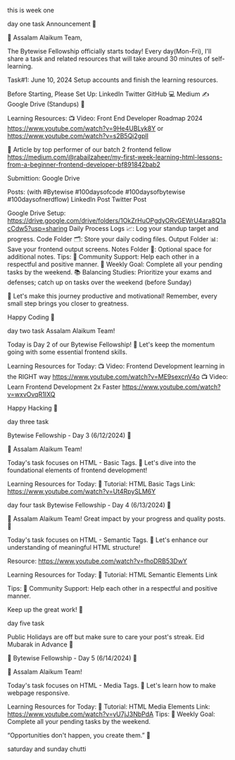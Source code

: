 this is week one 
 
 day one task
 Announcement 🌟

👋 Assalam Alaikum Team,

The Bytewise Fellowship officially starts today!
Every day(Mon-Fri), I'll share a task and related resources that will take around 30 minutes of self-learning.

Task#1:  June 10, 2024
Setup accounts and finish the learning resources.

Before Starting, Please Set Up:
LinkedIn 
Twitter 
GitHub 💻
Medium ✍️
Google Drive (Standups) 📂

Learning Resources:
📺 Video: Front End Developer Roadmap 2024
https://www.youtube.com/watch?v=9He4UBLyk8Y
or
https://www.youtube.com/watch?v=s2B5Qj2gplI

📝 Article by top performer of our batch 2 frontend fellow
https://medium.com/@rabailzaheer/my-first-week-learning-html-lessons-from-a-beginner-frontend-developer-bf891842bab2

Submittion:
Google Drive

Posts: (with #Bytewise #100daysofcode #100daysofbytewise #100daysofnerdflow)
LinkedIn Post
Twitter Post

Google Drive Setup:
https://drive.google.com/drive/folders/1OkZrHuOPgdyORvGEWrU4ara8Q1acCdw5?usp=sharing
Daily Process Logs 📈: Log your standup target and progress.
Code Folder 🗂️: Store your daily coding files.
Output Folder 📊: Save your frontend output screens.
Notes Folder 📝: Optional space for additional notes.
Tips:
🤝 Community Support: Help each other in a respectful and positive manner.
🎯 Weekly Goal: Complete all your pending tasks by the weekend.
📚 Balancing Studies: Prioritize your exams and defenses; catch up on tasks over the weekend (before Sunday)

🚀 Let's make this journey productive and motivational! Remember, every small step brings you closer to greatness.

Happy Coding 💯



day two task
Assalam Alaikum Team!

Today is Day 2 of our Bytewise Fellowship! 🎉 Let's keep the momentum going with some essential frontend skills.

Learning Resources for Today:
📺 Video: Frontend Development learning in the RIGHT way
https://www.youtube.com/watch?v=ME9sexcnV4o
📺 Video: Learn Frontend Development 2x Faster
https://www.youtube.com/watch?v=wxvOvqR1IXQ

Happy Hacking 💯


day three task

Bytewise Fellowship - Day 3 (6/12/2024) 🌟

👋 Assalam Alaikum Team!

Today's task focuses on HTML - Basic Tags. 🚀 Let's dive into the foundational elements of frontend development!

Learning Resources for Today:
📖 Tutorial: HTML Basic Tags Link: https://www.youtube.com/watch?v=Ut4RpySLM6Y



day four task
Bytewise Fellowship - Day 4 (6/13/2024) 🌟

👋 Assalam Alaikum Team!
Great impact by your progress and quality posts.  💯

Today's task focuses on HTML - Semantic Tags. 🚀 Let's enhance our understanding of meaningful HTML structure!

Resource:
https://www.youtube.com/watch?v=fhoDRB53DwY

Learning Resources for Today:
📖 Tutorial: HTML Semantic Elements Link

Tips:
🤝 Community Support: Help each other in a respectful and positive manner.

Keep up the great work! 💪


day five task

Public Holidays are off but make sure to care your post's streak.
Eid Mubarak in Advance 🎊

🌟 Bytewise Fellowship - Day 5 (6/14/2024) 🌟

👋 Assalam Alaikum Team!

Today's task focuses on HTML - Media Tags. 🚀 Let's learn how to make webpage responsive.

Learning Resources for Today:
📖 Tutorial: HTML Media Elements Link: https://www.youtube.com/watch?v=yU7jJ3NbPdA
Tips:
🎯 Weekly Goal: Complete all your pending tasks by the weekend.

“Opportunities don't happen, you create them.” 💯

saturday and sunday chutti
